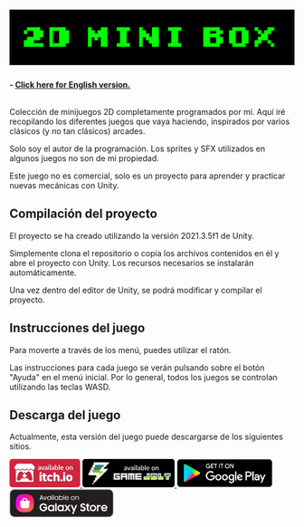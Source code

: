 <h1 align="center">
  <img src="Resources/Banner.png" alt="2D Mini Box" width="600">
</h1>

**- [Click here for English version.](README_EN.md)**
<br>
<br>

Colección de minijuegos 2D completamente programados por mí. Aquí iré recopilando los diferentes juegos que vaya haciendo, inspirados por varios clásicos (y no tan clásicos) arcades.

Solo soy el autor de la programación. Los sprites y SFX utilizados en algunos juegos no son de mi propiedad.

Este juego no es comercial, solo es un proyecto para aprender y practicar nuevas mecánicas con Unity.

## Compilación del proyecto

El proyecto se ha creado utilizando la versión 2021.3.5f1 de Unity.

Simplemente clona el repositorio o copia los archivos contenidos en él y abre el proyecto con Unity. Los recursos necesarios se instalarán automáticamente.

Una vez dentro del editor de Unity, se podrá modificar y compilar el proyecto.

## Instrucciones del juego

Para moverte a través de los menú, puedes utilizar el ratón.

Las instrucciones para cada juego se verán pulsando sobre el botón "Ayuda" en el menú inicial.
Por lo general, todos los juegos se controlan utilizando las teclas WASD.

## Descarga del juego

Actualmente, esta versión del juego puede descargarse de los siguientes sitios.

<a href="https://sergiomejias.itch.io/2d-mini-box"><img src="Resources/B_Itch.png" height="50">
<a href="https://gamejolt.com/games/2d-mini-box/736843"><img src="Resources/B_GameJolt.png" height="50">
<a href="https://play.google.com/store/apps/details?id=com.SergioMejias.MiniBox2D"><img src="Resources/B_GooglePlay.png" height="50">
<a href="https://galaxy.store/2dmini"><img src="Resources/B_GalaxyStore.png" height="50">